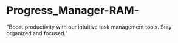 # Progress_Manager-RAM-
"Boost productivity with our intuitive task management tools. Stay organized and focused."
